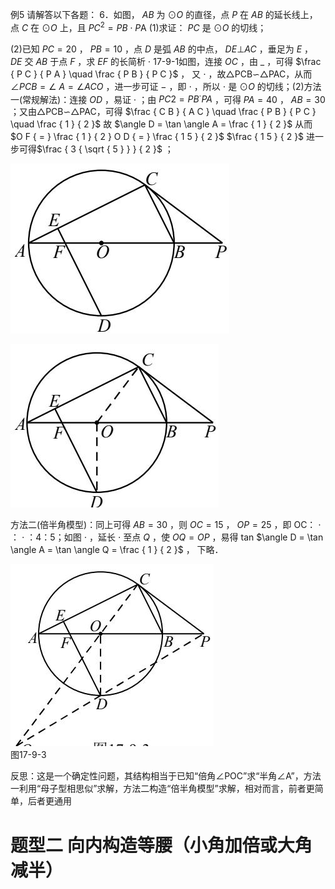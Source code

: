 例5 请解答以下各题： 6．如图， $A B$ 为 $\odot O$ 的直径，点 $P$ 在 $A B$ 的延长线上，点 $C$ 在 $\odot O$ 上，且 $P C ^ { 2 } { = } P B \cdot P \mathrm { A }$
(1)求证： $P C$ 是 $\odot O$ 的切线；

(2)已知 $P C = 2 0$ ， $P B { = } 1 0$ ，点 $D$ 是弧 $A B$ 的中点， $D E \bot A C$ ，垂足为 $E$ ， $D E$ 交 $A B$ 于点 $F$ ，求 $E F$ 的长简析 $\cdot$ 17-9-1如图，连接 $O C$ ，由 $\_$ ，可得 $\frac { P C } { P A } \quad \frac { P B } { P C }$ ， 又 $\cdot$ ，故△PCB∽△PAC，从而 $\angle P C B = \angle$ $A { = } \angle A C O$ ，进一步可证 $-$ ，即 $\cdot$ ，所以 $\cdot$ 是 $\odot O$ 的切线；(2)方法一(常规解法)：连接 $O D$ ，易证 $\cdot$ ；由 $P C 2 = P B ^ { \cdot } P A$ ，可得 $P A = 4 0$ ， $A B { = } 3 0$ ；又由△PCB∽△PAC，可得 $\frac { C B } { A C } \quad \frac { P B } { P C } \quad \frac { 1 } { 2 }$ 故 $\angle D = \tan \angle A = \frac { 1 } { 2 }$ 从而 $O F { = } \frac { 1 } { 2 } O D { = } \frac { 1 5 } { 2 }$ $\frac { 1 5 } { 2 }$ 进一步可得$\frac { 3 { \sqrt { 5 } } } { 2 }$ ；

![](<../../qs_image_DB/专题1-6_二倍角的解题策略：倍半角模型与绝配角（解析版）_/aa4cf04bf2d0a2a258be2d774e2017c2890f12566f5fe56c730e4e445ba05353.jpg>)

![](<../../qs_image_DB/专题1-6_二倍角的解题策略：倍半角模型与绝配角（解析版）_/ef35b901c7b47bf1dc469e3a1ee8f51690d1a075ac1483a2ecabab1cc736b356.jpg>)

方法二(倍半角模型)：同上可得 $A B { = } 3 0$ ，则 $O C { = } 1 5$ ， $O P { = } 2 5$ ，即 OC： $\cdot$ ： $\cdot$ ：4：5；如图 $\cdot$ ，延长 $\cdot$ 至点 $Q$ ，使 $O Q { = } O P$ ，易得 tan $\angle D = \tan \angle A = \tan \angle Q = \frac { 1 } { 2 }$ ， 下略．

![](<../../qs_image_DB/专题1-6_二倍角的解题策略：倍半角模型与绝配角（解析版）_/fe807d6aef9b40dc593256bbd2cf422035596dcda5c6aab68bdfb827f1d13f6d.jpg>)  
图17-9-3

反思：这是一个确定性问题，其结构相当于已知“倍角∠POC”求“半角∠A”，方法一利用“母子型相思似”求解，方法二构造“倍半角模型”求解，相对而言，前者更简单，后者更通用

# 题型二 向内构造等腰（小角加倍或大角减半）
